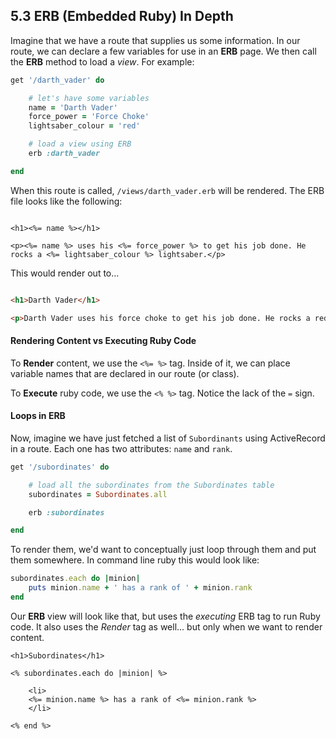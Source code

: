 ## 5.3 ERB (Embedded Ruby) In Depth

Imagine that we have a route that supplies us some information. In our route, we can declare a few variables for use in an **ERB** page. We then call the **ERB** method to load a *view*. For example:

```ruby
get '/darth_vader' do

	# let's have some variables
	name = 'Darth Vader'
	force_power = 'Force Choke'
	lightsaber_colour = 'red'

	# load a view using ERB
	erb :darth_vader

end
```

When this route is called, `/views/darth_vader.erb` will be rendered. The ERB file looks like the following:

```erb

<h1><%= name %></h1>

<p><%= name %> uses his <%= force_power %> to get his job done. He rocks a <%= lightsaber_colour %> lightsaber.</p>

```

This would render out to...

```html

<h1>Darth Vader</h1>

<p>Darth Vader uses his force choke to get his job done. He rocks a red lightsaber.</p>
```

#### Rendering Content vs Executing Ruby Code

To **Render** content, we use the `<%= %>` tag. Inside of it, we can place variable names that are declared in our route (or class).

To **Execute** ruby code, we use the `<% %>` tag. Notice the lack of the `=` sign.

#### Loops in ERB

Now, imagine we have just fetched a list of `Subordinants` using ActiveRecord in a route. Each one has two attributes: `name` and `rank`.

```ruby
get '/subordinates' do

	# load all the subordinates from the Subordinates table
	subordinates = Subordinates.all

	erb :subordinates

end
```
To render them, we'd want to conceptually just loop through them and put them somewhere. In command line ruby this would look like:

```ruby
subordinates.each do |minion|
	puts minion.name + ' has a rank of ' + minion.rank
end
```

Our **ERB** view will look like that, but uses the *executing* ERB tag to run Ruby code. It also uses the *Render* tag as well... but only when we want to render content.

```erb
<h1>Subordinates</h1>

<% subordinates.each do |minion| %>

	<li>
	<%= minion.name %> has a rank of <%= minion.rank %>
	</li>

<% end %>
```
